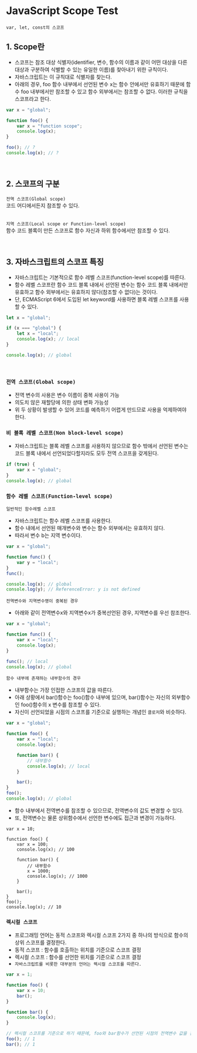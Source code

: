 # JavaScript Scope Test

`var, let, const의 스코프`

## 1. Scope란

-   스코프는 참조 대상 식별자(identifier, 변수, 함수의 이름과 같이 어떤 대상을 다른 대상과 구분하여 식별할 수 있는 유일한 이름)를 찾아내기 위한 규칙이다.
-   자바스크립트는 이 규칙대로 식별자를 찾는다.
-   아래의 경우, foo 함수 내부에서 선언된 변수 x는 함수 안에서만 유효하기 때문에 함수 foo 내부에서만 참조할 수 있고 함수 외부에서는 참조할 수 없다. 이러한 규칙을 스코프라고 한다.

```js
var x = "global";

function foo() {
    var x = "function scope";
    console.log(x);
}

foo(); // ?
console.log(x); // ?
```

<br/>

## 2. 스코프의 구분

`전역 스코프(Global scope)`<br/>
코드 어디에서든지 참조할 수 있다.<br/><br/>

`지역 스코프(Local scope or Function-level scope)`<br/>
함수 코드 블록이 만든 스코프로 함수 자신과 하위 함수에서만 참조할 수 있다.

<br/>

## 3. 자바스크립트의 스코프 특징

-   자바스크립트는 기본적으로 함수 레벨 스코프(function-level scope)를 따른다.
-   함수 레벨 스코프란 함수 코드 블록 내에서 선언된 변수는 함수 코드 블록 내에서만 유효하고 함수 외부에서는 유효하지 않다(참조할 수 없다)는 것이다.
-   단, ECMAScript 6에서 도입된 let keyword를 사용하면 블록 레벨 스코프를 사용할 수 있다.

```js
let x = "global";

if (x === "global") {
    let x = "local";
    console.log(x); // local
}

console.log(x); // global
```

<br/>

### `전역 스코프(Global scope)`

-   전역 변수의 사용은 변수 이름이 중복 사용이 가능
-   의도치 않은 재할당에 의한 상태 변화 가능성
-   위 두 상황이 발생할 수 있어 코드를 예측하기 어렵게 만드므로 사용을 억제하여야 한다.

### `비 블록 레벨 스코프(Non block-level scope)`

-   자바스크립트는 블록 레벨 스코프를 사용하지 않으므로 함수 밖에서 선언된 변수는 코드 블록 내에서 선언되었다할지라도 모두 전역 스코프을 갖게된다.

```js
if (true) {
    var x = "global";
}
console.log(x); // global
```

### `함수 레벨 스코프(Function-level scope)`

`일반적인 함수레벨 스코프`

-   자바스크립트는 함수 레벨 스코프를 사용한다.
-   함수 내에서 선언된 매개변수와 변수는 함수 외부에서는 유효하지 않다.
-   따라서 변수 b는 지역 변수이다.

```js
var x = "global";

function func() {
    var y = "local";
}
func();

console.log(x); // global
console.log(y); // ReferenceError: y is not defined
```

`전역변수와 지역변수명이 중복된 경우`

-   아래와 같이 전역변수x와 지역변수x가 중복선언된 경우, 지역변수를 우선 참조한다.

```js
var x = "global";

function func() {
    var x = "local";
    console.log(x);
}

func(); // local
console.log(x); // global
```

`함수 내부에 존재하는 내부함수의 경우`

-   내부함수는 가장 인접한 스코프의 값을 따른다.
-   아래 상황에서 bar()함수는 foo()함수 내부에 있으며, bar()함수는 자신의 외부함수인 foo()함수의 x 변수를 참조할 수 있다.
-   자신이 선언되었을 시점의 스코프를 기준으로 실행하는 개념인 `클로저`와 비슷하다.

```js
var x = "global";

function foo() {
    var x = "local";
    console.log(x);

    function bar() {
        // 내부함수
        console.log(x); // local
    }

    bar();
}
foo();
console.log(x); // global
```

-   함수 내부에서 전역변수를 참조할 수 있으므로, 전역변수의 값도 변경할 수 있다.
-   또, 전역변수는 물론 상위함수에서 선언한 변수에도 접근과 변경이 가능하다.

```JS
var x = 10;

function foo() {
    var x = 100;
    console.log(x); // 100

    function bar() {
        // 내부함수
        x = 1000;
        console.log(x); // 1000
    }

    bar();
}
foo();
console.log(x); // 10
```

### `렉시컬 스코프`

-   프로그래밍 언어는 동적 스코프와 렉시컬 스코프 2가지 중 하나의 방식으로 함수의 상위 스코프를 결정한다.
-   동적 스코프 : 함수를 호출하는 위치를 기준으로 스코프 결정
-   렉시컬 스코프 : 함수를 선언한 위치를 기준으로 스코프 결정
-   `자바스크립트를 비롯한 대부분의 언어는 렉시컬 스코프를 따른다.`

```js
var x = 1;

function foo() {
    var x = 10;
    bar();
}

function bar() {
    console.log(x);
}

// 렉시컬 스코프를 기준으로 하기 때문에, foo와 bar함수가 선언된 시점의 전역변수 값을 참조한다.
foo(); // 1
bar(); // 1
```
